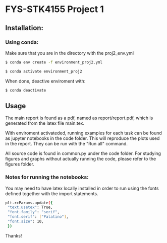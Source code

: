 # FYS-STK4155 Project 1

## Installation:

### Using conda:

Make sure that you are in the directory with the proj2_env.yml

```bash
$ conda env create -f environment_proj2.yml
```
```bash
$ conda activate environment_proj2
```

When done, deactive enviroment with:

```bash
$ conda deactivate
```

## Usage

The main report is found as a pdf, named as report/report.pdf, which is generated from the latex file main.tex. 

With enviroment activateded, running examples for each task can be found as jupyter notebooks in the code folder. This will reproduce the plots used in the report.
They can be run with the "Run all" command. 

All source code is found in common.py under the code folder. For studying figures and graphs without actually running the code, please refer to the figures folder. 

### Notes for running the notebooks:
   You may need to have latex locally installed in order to run using the fonts defined together with 
   the import statements. 
   ```sh
   plt.rcParams.update({
    "text.usetex": True,
    "font.family": "serif",
    "font.serif": ["Palatino"],
    "font.size": 10,
	})
   ```

Thanks!
